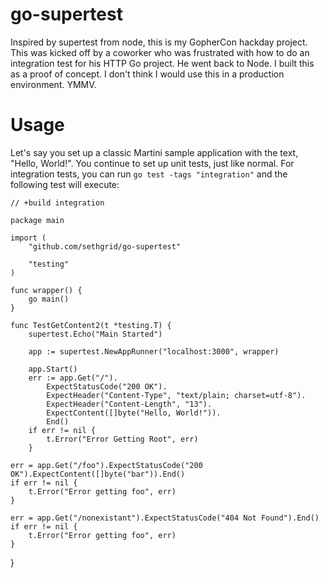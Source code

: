 go-supertest
============

Inspired by supertest from node, this is my GopherCon hackday project. This was kicked off by a coworker who was frustrated with how to do an integration test for his HTTP Go project. He went back to Node. I built this as a proof of concept. I don't think I would use this in a production environment. YMMV. 


Usage
=====
Let's say you set up a classic Martini sample application with the text, "Hello, World!". You continue to set up unit tests, just like normal. For integration tests, you can run ```go test -tags "integration"``` and the following test will execute:

    // +build integration

    package main

    import (
    	"github.com/sethgrid/go-supertest"

    	"testing"
    )

    func wrapper() {
    	go main()
    }

    func TestGetContent2(t *testing.T) {
    	supertest.Echo("Main Started")

    	app := supertest.NewAppRunner("localhost:3000", wrapper)

    	app.Start()
    	err := app.Get("/").
    		ExpectStatusCode("200 OK").
    		ExpectHeader("Content-Type", "text/plain; charset=utf-8").
    		ExpectHeader("Content-Length", "13").
    		ExpectContent([]byte("Hello, World!")).
    		End()
    	if err != nil {
    		t.Error("Error Getting Root", err)
    	}

	err = app.Get("/foo").ExpectStatusCode("200 OK").ExpectContent([]byte("bar")).End()
	if err != nil {
		t.Error("Error getting foo", err)
	}

	err = app.Get("/nonexistant").ExpectStatusCode("404 Not Found").End()
	if err != nil {
		t.Error("Error getting foo", err)
	}

}
